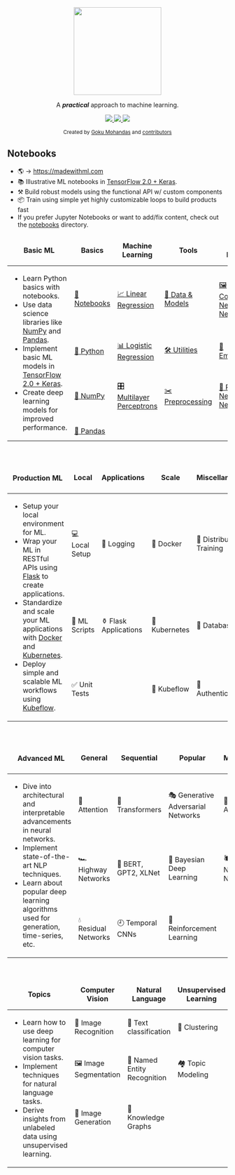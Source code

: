<div align="center">
<img src="https://raw.githubusercontent.com/practicalAI/images/master/images/logo.png" width="200" />

A <i><b>practical</b></i> approach to machine learning.

<a class="ai-header-badge" target="_blank" href="https://github.com/practicalAI/practicalAI">
<img class="ai-header-badge-img" src="https://img.shields.io/github/stars/practicalAI/practicalAI.svg?style=social&label=Star">
</a>
<a class="ai-header-badge" target="_blank" href="https://www.linkedin.com/company/madewithml">
<img src="https://img.shields.io/badge/style--5eba00.svg?label=LinkedIn&logo=linkedin&style=social">
</a>
<a class="ai-header-badge" target="_blank" href="https://twitter.com/madewithml">
<img class="ai-header-badge-img" src="https://img.shields.io/twitter/follow/madewithml.svg?label=Follow&style=social">
</a>

<sub>Created by
<a href="https://goku.me" target="_blank">Goku Mohandas</a> and
<a href="https://github.com/practicalAI/practicalAI/graphs/contributors" target="_blank">
contributors
</a>
</sub>
</div>

## Notebooks
<ul>
    <li>
        🌎 → <a href="https://madewithml.com">https://madewithml.com</a>
    </li>
    <li>
        📚 Illustrative ML notebooks in <a href="https://tensorflow.org">TensorFlow 2.0 + Keras</a>.
    </li>
    <li>
        ⚒️ Build robust models using the functional API w/ custom components
    </li>
    <li>
        📦 Train using simple yet highly customizable loops to build products fast
    </li>
    <li>
        If you prefer Jupyter Notebooks or want to add/fix content, check out the <a href="https://github.com/practicalAI/practicalAI/tree/master/notebooks" target="_blank">notebooks</a> directory.
    </li>
</ul>
<!-- Basic Algorithm Notebooks -->
<table class="table table-striped table-bordered table-vcenter">
    <thead class="ai-notebooks-table-header">
    <tr>
        <td class="bg-white" colspan="1" rowspan="2">
        <h4 align="center" class="ai-notebooks-table-title">Basic ML</h4>
        </td>
    </tr>
    <tr class="bg-light">
        <td align="center"><b>Basics</b></td>
        <td align="center"><b>Machine Learning</b></td>
        <td align="center"><b>Tools</b></td>
        <td align="center"><b>Deep Learning</b></td>
    </tr>
    </thead>
    <tbody class=ai-notebooks-table-content>
    <tr>
        <td colspan="1" rowspan="4" class="ai-notebooks-table-points ai-orange-link">
        <ul>
            <li>Learn Python basics with notebooks.</li>
            <li>Use data science libraries like <a href="https://www.numpy.org/" target="_blank">NumPy</a> and <a href="https://pandas.pydata.org/" target="_blank">Pandas</a>.</li>
            <li>Implement basic ML models in <a href="https://www.tensorflow.org/overview/" target="_blank">TensorFlow 2.0 + Keras</a>.</li>
            <li>Create deep learning models for improved performance.</li>
        </ul>
        </td>
        <td><a href="https://colab.research.google.com/github/practicalAI/practicalAI/blob/master/notebooks/basic_ml/00_Notebooks.ipynb">📓 Notebooks</a></td>
        <td><a href="https://colab.research.google.com/github/practicalAI/practicalAI/blob/master/notebooks/basic_ml/04_Linear_Regression.ipynb">📈 Linear Regression</a></td>
        <td><a href="https://colab.research.google.com/github/practicalAI/practicalAI/blob/master/notebooks/basic_ml/07_Data_and_Models.ipynb">🔎 Data & Models</a></td>
        <td><a href="https://colab.research.google.com/github/practicalAI/practicalAI/blob/master/notebooks/basic_ml/10_Convolutional_Neural_Networks.ipynb">️🖼 Convolutional Neural Networks</a></td>
    </tr>
    <tr>
        <td><a href="https://colab.research.google.com/github/practicalAI/practicalAI/blob/master/notebooks/basic_ml/01_Python.ipynb">🐍 Python</a></td>
        <td><a href="https://colab.research.google.com/github/practicalAI/practicalAI/blob/master/notebooks/basic_ml/05_Logistic_Regression.ipynb">📊 Logistic Regression</a></td>
        <td><a href="https://colab.research.google.com/github/practicalAI/practicalAI/blob/master/notebooks/basic_ml/08_Utilities.ipynb">🛠 Utilities</a></td>
        <td><a href="https://colab.research.google.com/github/practicalAI/practicalAI/blob/master/notebooks/basic_ml/11_Embeddings.ipynb">👑 Embeddings</a></td>
    </tr>
    <tr>
        <td><a href="https://colab.research.google.com/github/practicalAI/practicalAI/blob/master/notebooks/basic_ml/02_NumPy.ipynb">🔢 NumPy</a></td>
        <td><a href="https://colab.research.google.com/github/practicalAI/practicalAI/blob/master/notebooks/basic_ml/06_Multilayer_Perceptrons.ipynb">️🎛 Multilayer Perceptrons</a></td>
        <td><a href="https://colab.research.google.com/github/practicalAI/practicalAI/blob/master/notebooks/basic_ml/09_Preprocessing.ipynb">️✂️ Preprocessing</a></td>
        <td><a href="https://colab.research.google.com/github/practicalAI/practicalAI/blob/master/notebooks/basic_ml/12_Recurrent_Neural_Networks.ipynb">📗 Recurrent Neural Networks</a></td>
    </tr>
    <tr>
        <td><a href="https://colab.research.google.com/github/practicalAI/practicalAI/blob/master/notebooks/basic_ml/03_Pandas.ipynb">🐼 Pandas</a></td>
        <td></td>
        <td></td>
        <td></td>
    </tr>
    </tbody>
</table>
<br>
<table class="table table-striped table-bordered table-vcenter">
    <thead class="ai-notebooks-table-header">
    <tr>
        <td colspan="1" rowspan="2"><h4 align="center" class="ai-notebooks-table-title">Production ML</h4></td>
    </tr>
    <tr class="bg-light">
        <td align="center"><b>Local</b></td>
        <td align="center"><b>Applications</b></td>
        <td align="center"><b>Scale</b></td>
        <td align="center"><b>Miscellaneous</b></td>
    </tr>
    </thead>
    <tbody class=ai-notebooks-table-content>
    <tr>
        <td colspan="1" rowspan="3" class="ai-notebooks-table-points ai-orange-link">
        <ul>
            <li>Setup your local environment for ML.</li>
            <li>Wrap your ML in RESTful APIs using <a href="http://flask.pocoo.org/" target="_blank">Flask</a> to create applications.</li>
            <li>Standardize and scale your ML applications with <a href="https://www.docker.com/" target="_blank">Docker</a> and <a href="https://kubernetes.io/" target="_blank">Kubernetes</a>.</li>
            <li>Deploy simple and scalable ML workflows using <a href="https://www.kubeflow.org/" target="_blank">Kubeflow</a>.</li>
        </ul>
        </td>
        <td><a data-toggle="tooltip" data-placement="top" title="📅 Coming soon">💻 Local Setup</a></td>
        <td><a data-toggle="tooltip" data-placement="top" title="📅 Coming soon">🌲 Logging</a></td>
        <td><a data-toggle="tooltip" data-placement="top" title="📅 Coming soon">🐳 Docker</a></td>
        <td><a data-toggle="tooltip" data-placement="top" title="📅 Coming soon">🤝 Distributed Training</a></td>
    </tr>
    <tr>
        <td><a data-toggle="tooltip" data-placement="top" title="📅 Coming soon">🐍 ML Scripts</a></td>
        <td><a data-toggle="tooltip" data-placement="top" title="📅 Coming soon">⚱️ Flask Applications</a></td>
        <td><a data-toggle="tooltip" data-placement="top" title="📅 Coming soon">🚢 Kubernetes</a></td>
        <td><a data-toggle="tooltip" data-placement="top" title="📅 Coming soon">🔋 Databases</a></td>
    </tr>
    <tr>
        <td><a data-toggle="tooltip" data-placement="top" title="📅 Coming soon">✅ Unit Tests</a></td>
        <td></td>
        <td><a data-toggle="tooltip" data-placement="top" title="📅 Coming soon">🌊 Kubeflow</a></td>
        <td><a data-toggle="tooltip" data-placement="top" title="📅 Coming soon">🔐 Authentication</a></td>
    </tr>
    </tbody>
</table>
<br>
<table class="table table-striped table-bordered table-vcenter">
    <thead class="ai-notebooks-table-header">
    <tr>
        <td colspan="1" rowspan="2"><h4 align="center" class="ai-notebooks-table-title">Advanced ML</h4></td>
    </tr>
    <tr class="bg-light">
        <td align="center"><b>General</b></td>
        <td align="center"><b>Sequential</b></td>
        <td align="center"><b>Popular</b></td>
        <td align="center"><b>Miscellaneous</b></td>
    </tr>
    </thead>
    <tbody class=ai-notebooks-table-content>
    <tr>
        <td colspan="1" rowspan="3" class="ai-notebooks-table-points ai-orange-link">
        <ul>
            <li>Dive into architectural and interpretable advancements in neural networks.</li>
            <li>Implement state-of-the-art NLP techniques.</li>
            <li>Learn about popular deep learning algorithms used for generation, time-series, etc.</li>
        </ul>
        </td>
        <td><a data-toggle="tooltip" data-placement="top" title="📅 Coming soon">🧐 Attention</a></td>
        <td><a data-toggle="tooltip" data-placement="top" title="📅 Coming soon">🐝 Transformers</a></td>
        <td><a data-toggle="tooltip" data-placement="top" title="📅 Coming soon">🎭 Generative Adversarial Networks</a></td>
        <td><a data-toggle="tooltip" data-placement="top" title="📅 Coming soon">🔮 Autoencoders</a></td>
    </tr>
    <tr>
        <td><a data-toggle="tooltip" data-placement="top" title="📅 Coming soon">🏎️ Highway Networks</a></td>
        <td><a data-toggle="tooltip" data-placement="top" title="📅 Coming soon">👹 BERT, GPT2, XLNet</a></td>
        <td><a data-toggle="tooltip" data-placement="top" title="📅 Coming soon">🎱 Bayesian Deep Learning</a></td>
        <td><a data-toggle="tooltip" data-placement="top" title="📅 Coming soon">🕷️ Graph Neural Networks</a></td>
    </tr>
    <tr>
        <td><a data-toggle="tooltip" data-placement="top" title="📅 Coming soon">💧 Residual Networks</a></td>
        <td><a data-toggle="tooltip" data-placement="top" title="📅 Coming soon">🕘 Temporal CNNs</a></td>
        <td><a data-toggle="tooltip" data-placement="top" title="📅 Coming soon">🍒 Reinforcement Learning</a></td>
        <td></td>
    </tr>
    </tbody>
</table>
<br>
<table class="table table-striped table-bordered table-vcenter">
    <thead class="ai-notebooks-table-header">
    <tr>
        <td colspan="1" rowspan="2"><h4 align="center" class="ai-notebooks-table-title">Topics</h4></td>
    </tr>
    <tr class="bg-light">
        <td align="center"><b>Computer Vision</b></td>
        <td align="center"><b>Natural Language</b></td>
        <td align="center"><b>Unsupervised Learning</b></td>
        <td align="center"><b>Miscellaneous</b></td>
    </tr>
    </thead>
    <tbody class=ai-notebooks-table-content>
    <tr>
        <td colspan="1" rowspan="4" class="ai-notebooks-table-points ai-orange-link">
        <ul>
            <li>Learn how to use deep learning for computer vision tasks.</li>
            <li>Implement techniques for natural language tasks.</li>
            <li>Derive insights from unlabeled data using unsupervised learning.</li>
        </ul>
        </td>
        <td><a data-toggle="tooltip" data-placement="top" title="📅 Coming soon">📸 Image Recognition</a></td>
        <td><a data-toggle="tooltip" data-placement="top" title="📅 Coming soon">📖 Text classification</a></td>
        <td><a data-toggle="tooltip" data-placement="top" title="📅 Coming soon">🍡 Clustering</a></td>
        <td><a data-toggle="tooltip" data-placement="top" title="📅 Coming soon">⏰ Time-series Analysis</a></td>
    </tr>
    <tr>
        <td><a data-toggle="tooltip" data-placement="top" title="📅 Coming soon">🖼️ Image Segmentation</a></td>
        <td><a data-toggle="tooltip" data-placement="top" title="📅 Coming soon">💬 Named Entity Recognition</a></td>
        <td><a data-toggle="tooltip" data-placement="top" title="📅 Coming soon">🏘️ Topic Modeling</a></td>
        <td><a data-toggle="tooltip" data-placement="top" title="📅 Coming soon">🛒 Recommendation Systems</a></td>
    </tr>
    <tr>
        <td><a data-toggle="tooltip" data-placement="top" title="📅 Coming soon">🎨 Image Generation</a></td>
        <td><a data-toggle="tooltip" data-placement="top" title="📅 Coming soon">🧠 Knowledge Graphs</a></td>
        <td></td>
        <td><a data-toggle="tooltip" data-placement="top" title="📅 Coming soon">🎯 One-shot Learning</a></td>
    </tr>
    <tr>
        <td></td>
        <td></td>
        <td></td>
        <td><a data-toggle="tooltip" data-placement="top" title="📅 Coming soon">🗃️ Interpretability</a></td>
    </tr>
    </tbody>
</table>
<br>
